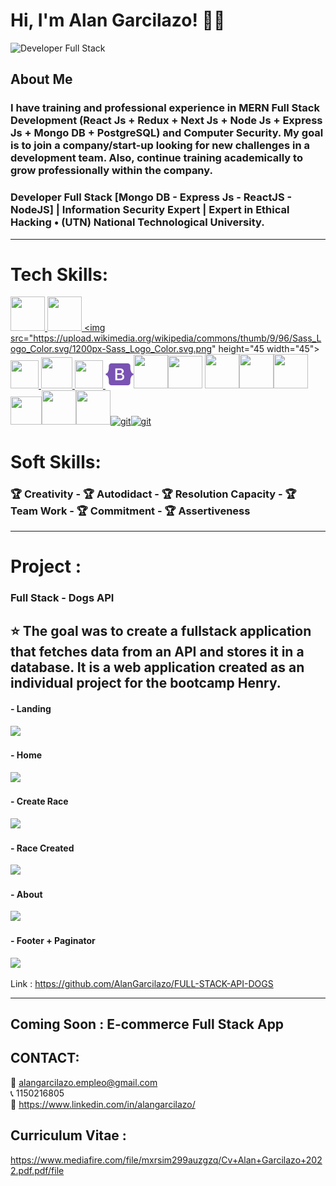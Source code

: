 #  Hi, I'm Alan Garcilazo! 👋👋

![Developer Full Stack](https://static.platzi.com/media/blog/mern-stack-284eedb6-ee6b-4441-b181-5064a453a15a.png)


## About Me 
### I have training and professional experience in MERN Full Stack Development (React Js + Redux + Next Js + Node Js + Express Js + Mongo DB + PostgreSQL) and Computer Security. My goal is to join a company/start-up looking for new challenges in a development team. Also, continue training academically to grow professionally within the company.

### Developer Full Stack [Mongo DB - Express Js - ReactJS - NodeJS] | Information Security Expert | Expert in Ethical Hacking • (UTN) National Technological University.

------------


# Tech Skills:

<a href="https://developer.mozilla.org/es/docs/Web/HTML"><img src="https://raw.githubusercontent.com/yurijserrano/Github-Profile-Readme-Logos/master/others/html.svg"  height="55" width="55" >
<a href="https://developer.mozilla.org/es/docs/Web/CSS"><img src="https://raw.githubusercontent.com/yurijserrano/Github-Profile-Readme-Logos/master/others/css.svg"  height="55" width="55" > 
<img src="https://upload.wikimedia.org/wikipedia/commons/thumb/9/96/Sass_Logo_Color.svg/1200px-Sass_Logo_Color.svg.png" height="45 width="45">
<a href="http://flexboxgrid.com/"><img src="https://i.ytimg.com/vi/6qko7Nbe8YA/maxresdefault.jpg"  height="45" width="45" > 
<a href="https://mui.com/"><img src="https://mui.com/static/logo.png"  height="50" width="50" > 
<a href="https://styled-components.com/"><img src="https://styled-components.com/atom.png"  height="45" width="45" > 
<a href="https://getbootstrap.com/"><img src="https://raw.githubusercontent.com/devicons/devicon/9f4f5cdb393299a81125eb5127929ea7bfe42889/icons/bootstrap/bootstrap-plain.svg" alt="Bootstrap" width="45" height="45"/></a><a href="https://developer.mozilla.org/es/docs/Web/JavaScript"><img src="https://raw.githubusercontent.com/yurijserrano/Github-Profile-Readme-Logos/master/programming%20languages/javascript.svg" height="54" width="55" ></a><a href="https://www.typescriptlang.org/"><img src="https://raw.githubusercontent.com/yurijserrano/Github-Profile-Readme-Logos/master/programming%20languages/typescript.svg" height="52" width="55" ></a>
<a href="https://es.reactjs.org/"><img src="https://raw.githubusercontent.com/yurijserrano/Github-Profile-Readme-Logos/master/frameworks/react.svg"  height="55" width="55" ></a><a href="https://es.redux.js.org/"><img src="https://raw.githubusercontent.com/yurijserrano/Github-Profile-Readme-Logos/master/frameworks/redux.svg"  height="55" width="55" ></a><a href="https://nodejs.org/es/"><img src="https://raw.githubusercontent.com/yurijserrano/Github-Profile-Readme-Logos/master/frameworks/nodejs.svg"  height="55" width="55" ></a> <a href="https://expressjs.com/"><img src="https://www.dailyupblog.com/wp-content/uploads/node_express.jpg" width="50" height="45" ></a><a href="https://www.postgresql.org/"><img src="https://raw.githubusercontent.com/yurijserrano/Github-Profile-Readme-Logos/master/databases/postgresql.svg"  height="55" width="55" ></a><a href="https://sequelize.org/"><img src="https://camo.githubusercontent.com/c7df0ed52a480ff725aac7ac3a11c8aedb6f60ea8ab01929c6adea9903589222/68747470733a2f2f63646e2e69636f6e2d69636f6e732e636f6d2f69636f6e73322f323130372f504e472f3531322f66696c655f747970655f73657175656c697a655f69636f6e5f3133303137332e706e67"  height="55" width="55" ></a><a href="https://www.mongodb.com/es"><img src="https://www.cloudsavvyit.com/p/uploads/2021/07/f5932bc2.jpg?width=1198&trim=1,1&bg-color=000&pad=1,1" alt="git" width="50" height="50"/></a><a href="https://git-scm.com/"><img src="https://www.vectorlogo.zone/logos/git-scm/git-scm-icon.svg" alt="git" width="50" height="50"/></a>

# Soft Skills:
### 🏆 Creativity - 🏆 Autodidact - 🏆 Resolution Capacity - 🏆 Team Work - 🏆 Commitment - 🏆 Assertiveness

------------

# Project :
### Full Stack - Dogs API
## ⭐ The goal was to create a fullstack application that fetches data from an API and stores it in a database. It is a web application created as an individual project for the bootcamp Henry.
 
#### - Landing
![](https://i.pinimg.com/originals/21/42/d3/2142d3b04d5a37d06c2a813182a101b9.jpg)



#### - Home
![](https://i.pinimg.com/originals/48/7a/d0/487ad010b2f73112a92344352dd0c13b.jpg)


#### - Create Race

![](https://i.pinimg.com/originals/71/78/b8/7178b870d91b0686d81023fbcecde5c5.jpg)


#### - Race Created

![](https://i.pinimg.com/originals/82/c1/74/82c1741beefc6297cab462d756082d25.jpg)


#### - About

![](https://i.pinimg.com/originals/71/a2/bd/71a2bdbbf73ec6503411fcda26811933.jpg)



#### - Footer + Paginator


![](https://i.pinimg.com/originals/f4/cd/68/f4cd687cacb2cd3887ea721536fad362.jpg)

 Link : https://github.com/AlanGarcilazo/FULL-STACK-API-DOGS
  
------------ 
 Coming Soon : E-commerce Full Stack App
------------
## CONTACT:

📧 alangarcilazo.empleo@gmail.com
  <br/>
📞 1150216805
  <br/>
💎 https://www.linkedin.com/in/alangarcilazo/
  
  ## Curriculum Vitae : 
  
 https://www.mediafire.com/file/mxrsim299auzgzq/Cv+Alan+Garcilazo+2022.pdf.pdf/file

